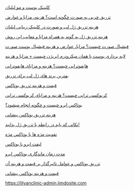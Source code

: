 <p><a href="https://lilyanclinic.com"> کلینیک پوست و مو لیلیان </a></p>
<p><a title="تزریق چربی به صورت چگونه است؟ هزینه، مزایا و عوارض" href="https://lilyanclinic.com/facial-fat-injection-benefits-and-costs/">تزریق چربی به صورت چگونه است؟ هزینه، مزایا و عوارض</a></p>
<p><a title="هزینه تزریق ژل لب و صورت در کلینیک زیبایی لیلیان" href="https://lilyanclinic.com/lip-and-face-gel-injection-cost/">هزینه تزریق ژل لب و صورت در کلینیک زیبایی لیلیان</a></p>
<p><a title="هزینه تزریق ژل به گونه به همراه مزایا و معایب این روش" href="https://lilyanclinic.com/gel-injection-into-cheeks-and-its-costs/">هزینه تزریق ژل به گونه به همراه مزایا و معایب این روش</a></p>
<p><a title="فیشیال صورت چیست؟ مزایا، عوارض و هزینه فیشیال پوست صورت" href="https://lilyanclinic.com/what-is-facial-cleansing-and-costs/">فیشیال صورت چیست؟ مزایا، عوارض و هزینه فیشیال پوست صورت</a></p>
<p><a title="لایه برداری پوست یا همان میکرودرم ابریژن چیست + مزایا و هزینه" href="https://lilyanclinic.com/what-is-microdermabrasion-costs-and-benefits/">لایه برداری پوست یا همان میکرودرم ابریژن چیست + مزایا و هزینه</a></p>
<p><a title="هایفوتراپی چیست؟ هزینه و مزایای هایفوتراپی" href="https://lilyanclinic.com/what-is-hifu-therapy-cost-and-benefits/">هایفوتراپی چیست؟ هزینه و مزایای هایفوتراپی</a></p>
<p><a title="بهترین برند های ژل لب برای تزریق" href="https://lilyanclinic.com/the-best-brands-of-gel-for-injection/">بهترین برند های ژل لب برای تزریق</a></p>
<p><a title="قیمت و هزینه تزریق بوتاکس" href="https://lilyanclinic.com/price-and-cost-of-botox-injection/">قیمت و هزینه تزریق بوتاکس</a></p>
<p><a title="کربوکسی تراپی چیست؟ هزینه و مزایای کربوکسی تراپی" href="https://lilyanclinic.com/what-is-carboxytherapy/">کربوکسی تراپی چیست؟ هزینه و مزایای کربوکسی تراپی</a></p>
<p><a title="بوتاکس ابرو چیست و چگونه انجام میشود؟" href="https://lilyanclinic.com/what-is-eyebrow-botox-and-how-is-it-done/">بوتاکس ابرو چیست و چگونه انجام میشود؟</a></p>
<p><a title="هزینه تزریق بوتاکس پیشانی" href="https://lilyanclinic.com/the-cost-of-forehead-botox/">هزینه تزریق بوتاکس پیشانی</a></p>
<p><a title="نکاتی که باید در رابطه با تزریق ژل بدانید!" href="https://lilyanclinic.com/tips-to-know-about-gel-injections/">نکاتی که باید در رابطه با تزریق ژل بدانید!</a></p>
<p><a title="تقویت مژه ها با بوتاکس مژه" href="https://lilyanclinic.com/eyelashes-botox/">تقویت مژه ها با بوتاکس مژه</a></p>
<p><a title="لیفت ابرو با بوتاکس" href="https://lilyanclinic.com/eyebrow-lift-with-botox/">لیفت ابرو با بوتاکس</a></p>
<p><a title="مدت زمان ماندگاری بوتاکس ابرو" href="https://lilyanclinic.com/durability-of-eyebrows-botox/">مدت زمان ماندگاری بوتاکس ابرو</a></p>
<p><a title="تزریق بوتاکس و عوامل تاثیرگذار بر قیمت و هزینه آن" href="https://lilyanclinic.com/botox-injection/">تزریق بوتاکس و عوامل تاثیرگذار بر قیمت و هزینه آن</a></p>
<p><a title="قیمت و هزینه بوتاکس پیشانی" href="https://lilyanclinic.com/cost-of-forehead-botox/">قیمت و هزینه بوتاکس پیشانی</a></p>
<p><a href="https://lilyanclinic-admin.jimdosite.com/">https://lilyanclinic-admin.jimdosite.com</a></p>
